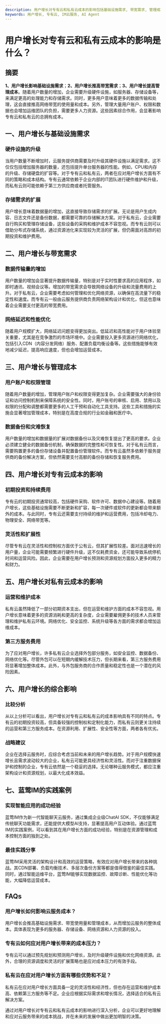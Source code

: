 ```yaml
---
description: 用户增长对专有云和私有云成本的影响包括基础设施需求, 带宽需求, 管理成本和对成本的影响。
keywords: 用户增长, 专有云, IM云服务, AI Agent
---
```

# 用户增长对专有云和私有云成本的影响是什么？

## 摘要

**1、用户增长影响基础设施需求**；**2、用户增长推高带宽需求**；**3、用户增长提高管理成本**。随着用户数量的增加，企业需要升级硬件设施，如服务器、存储设备等，来满足更高的处理能力和存储需求。同时，更多用户意味着更多的数据传输和处理，这会直接推高网络带宽的使用量和成本。另外，管理大量用户账户、权限和数据也会增加运维团队的负担，需要更多人力资源。这些因素综合作用，会显著影响专有云和私有云的总拥有成本。

## 一、用户增长与基础设施需求

### 硬件设施的升级

当用户数量不断增加时，云服务提供商需要及时升级其硬件设施以满足需求。这不仅仅包括增加服务器的数量，还包括提升单台服务器的性能。例如，CPU和内存的升级、存储硬盘的扩容等。对于专有云和私有云，两者在应对用户增长方面有不同的策略和成本结构。专有云通常依赖于企业内部的IT团队进行硬件维护和升级，而私有云则可能依赖于第三方供应商或者托管服务。

### 存储需求的扩展

用户增长意味着数据量的增加，这直接导致存储需求的扩展。无论是用户生成内容、日志文件还是备份数据，都需要可靠的存储解决方案。对于私有云，企业需要自行购买和管理存储设备，这些设备的采购和维护成本不容忽视。而专有云则可以借助分布式存储系统，通过资源池化来实现较为灵活的扩展，但仍需面对高昂的初期投资和维护费用。

## 二、用户增长与带宽需求

### 数据传输量的增加

用户数量的增加会显著提升数据传输量，特别是对于实时性要求高的应用程序，如即时通讯、视频会议等。增加的带宽需求会导致网络设备的升级和流量费用的上升。对于私有云，企业需要考虑如何管理和优化网络资源，以确保在高流量下的稳定性和速度。而专有云一般由云服务提供商负责网络架构设计和优化，但这也意味着企业需要支付更高的带宽费用。

### 网络延迟和性能优化

随着用户规模扩大，网络延迟问题变得更加突出。低延迟和高性能对于用户体验至关重要，尤其是在竞争激烈的市场环境中。企业需要投入更多资源进行网络优化，包括引入CDN（内容分发网络）服务、配置负载均衡设备等。这些措施能够有效地减少延迟，提高响应速度，但也会增加运营成本。

## 三、用户增长与管理成本

### 用户账户和权限管理

随着用户数量的增加，管理用户账户和权限变得更加复杂。企业需要强大的身份验证和访问控制机制来保障系统的安全性。同时，用户账号的审核、启用、禁用以及权限的分配和调整都需要更多的人工干预和自动化工具支持。这些工具和措施的实施会显著增加管理成本，特别是在高度合规的行业如金融和医疗中。

### 数据备份和灾难恢复

用户数量的增加和数据量的扩展对数据备份以及灾难恢复提出了更高的要求。企业必须建立健全的数据备份机制，确保数据的完整性和可恢复性。对于私有云而言，需要购置更多的备份存储设备并配置备份管理软件。而专有云虽然多依赖于服务提供商的备份解决方案，但依然需要支付高额的备份存储和恢复服务费用。

## 四、用户增长对专有云成本的影响

### 初期投资和持续费用

专有云的初期投资通常较高，包括硬件采购、软件许可、数据中心建设等。随着用户增长，这些基础设施需要不断更新和扩容，每一次硬件或软件的更新都会带来额外的成本。与此同时，专有云还需要支付持续的维护和运营费用，包括冷却电力、物理安全、网络带宽等。

### 灵活性和扩展性

尽管专有云在灵活性和控制权方面优于公有云，但其扩展性较差。面对迅速增长的用户量，企业可能需要频繁进行硬件升级，这不仅耗费资金，还可能导致系统停机时间和运营风险。因此，企业需要在用户增长预测和资源规划方面投入更多的精力和财力。

## 五、用户增长对私有云成本的影响

### 运营和维护成本

私有云虽然降低了一部分初期资本支出，但在运营和维护方面的成本不容忽视。用户增长意味着更多的资源消耗和更高的复杂度，企业需要雇佣更多的技术人员来管理和维护私有云环境。网络优化、安全监控、系统升级等各方面的需求都会增加运维成本。

### 第三方服务费用

为了应对用户增长，许多私有云企业选择外包部分服务，如安全监控、数据备份、网络优化等。尽管外包可以在短期内缓解技术压力，但长期来看，第三方服务费用将显著增加整体成本。此外，与外包服务商的合作质量和稳定性也是一个潜在的风险因素。

## 六、用户增长的综合影响

### 比较分析

从以上分析可以看出，用户增长对专有云和私有云的成本影响具有不同的特点。专有云的初期投资较高，但具备较强的控制权和定制化能力，而私有云则更关注持续的运营和第三方服务成本。在资源利用、扩展性、安全性等方面，两者各有优劣。

### 战略建议

企业在选择云服务时，应综合考虑当前和未来的用户增长趋势。对于用户规模快速增长且需求波动较大的企业，私有云可能更具经济性和灵活性。而对于注重数据保护和控制的企业，专有云依然是一个稳妥的选择。无论哪种云服务模式，都应注重架构设计和资源规划，以最大化成本效益。

## 七、蓝莺IM的实践案例

### 实现智能应用的成功经验

蓝莺IM作为新一代智能聊天云服务，通过集成企业级ChatAI SDK，不仅能够满足传统聊天功能需求，还能提供大模型AI支持，显著提高用户互动体验。通过蓝莺IM的实践案例，可以看到其在用户增长方面的成功经验，特别是在资源管理和成本控制方面的独到之处。

### 最佳实践分享

蓝莺IM采用灵活的架构设计和高效的运营策略，有效应对用户增长带来的各种挑战。其CDN部署、负载均衡技术、多层次备份方案等都是值得借鉴的最佳实践。同时，通过智能运维平台，蓝莺IM能够实现数据监控、故障诊断、性能优化等功能，大幅降低运营成本。

## FAQs

### **用户增长如何影响云服务成本？**

用户增长会推高基础设施需求、带宽使用量和管理成本，从而增加云服务的整体成本。具体表现为更多的服务器、存储设备、网络资源和人力资源的投入。

### **专有云如何应对用户增长带来的成本压力？**

专有云可以通过预先规划和预测用户增长，及时升级硬件设施和优化网络资源。此外，合理的资源调度和灵活的扩展策略也是应对成本压力的有效手段。

### **私有云在应对用户增长方面有哪些优势和不足？**

私有云在应对用户增长方面具备一定的灵活性和经济性，但也存在运营和维护成本高、依赖第三方服务等不足。企业应根据实际需求和增长情况，选择适合的私有云解决方案。

通过对用户增长对专有云和私有云成本的影响进行深入分析，企业可以更好地理解和应对云服务带来的成本挑战，并在未来的发展中做出更加明智的决策。